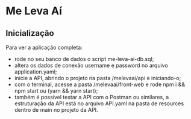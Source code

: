 # Me Leva Aí

## Inicialização

Para ver a aplicação completa:

- rode no seu banco de dados o script me-leva-ai-db.sql;
- altera os dados de conexão username e password no arquivo application.yaml;
- inicie a API, abrindo o projeto na pasta /melevaai/api e iniciando-o;
- com o terminal, acesse a pasta /melevaai/front-web e rode npm i && npm start 
ou (yarn && yarn start);
- também é possível testar a API com o Postman ou similares, a estruturação da 
API está no arquivo API.yaml na pasta de resources dentro de main no projeto
da API.
